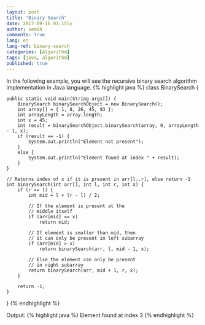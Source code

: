 ```yaml
---
layout: post
title: "Binary Search"
date: 2017-09-16 01:15ly
author: semih
comments: true
lang: en
lang-ref: binary-search
categories: [Algorithm]
tags: [java, algorithm]
published: true
---
```

In the following example, you will see the recursive binary search algorithm implementation in Java language.
{% highlight java %}
class BinarySearch {

	public static void main(String args[]) {
		BinarySearch binarySearchObject = new BinarySearch();
		int array[] = { 1, 8, 26, 45, 93 };
		int arrayLength = array.length;
		int x = 45;
		int result = binarySearchObject.binarySearch(array, 0, arrayLength - 1, x);
		if (result == -1) {
			System.out.println("Element not present");
		}
		else {
			System.out.println("Element found at index " + result);
		}
	}
	
	// Returns index of x if it is present in arr[l..r], else return -1
	int binarySearch(int arr[], int l, int r, int x) {
		if (r >= l) {
			int mid = l + (r - l) / 2;

			// If the element is present at the
			// middle itself
			if (arr[mid] == x)
				return mid;

			// If element is smaller than mid, then
			// it can only be present in left subarray
			if (arr[mid] > x)
				return binarySearch(arr, l, mid - 1, x);

			// Else the element can only be present
			// in right subarray
			return binarySearch(arr, mid + 1, r, x);
		}

		return -1;
	}
}
{% endhighlight %}

Output:
{% highlight java %}
Element found at index 3
{% endhighlight %}
